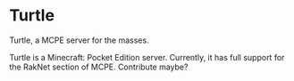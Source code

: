 Turtle
======

Turtle, a MCPE server for the masses.

Turtle is a Minecraft: Pocket Edition server. Currently, it has full support for the RakNet section of MCPE.
Contribute maybe?
